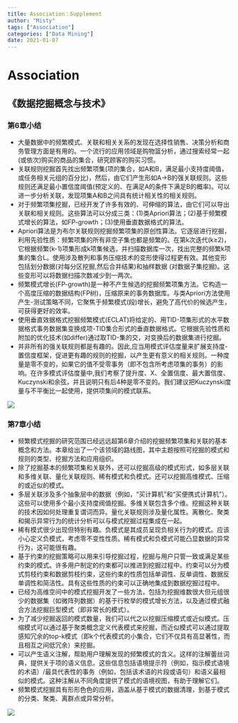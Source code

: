 ```yaml
---
title: Association：Supplement
author: "Misty"
tags: ["Association"]
categories: ["Data Mining"]
date: 2021-01-07
---
```


# Association

## 《数据挖掘概念与技术》

### 第6章小结

* 大量数据中的频繁模式、关联和相关关系的发现在选择性销售、决策分析和商务管理方面是有用的。一个流行的应用领域是购物篮分析，通过搜索经常一起(或依次)购买的商品的集合，研究顾客的购买习惯。
* 关联规则挖掘首先找出频繁项集(项的集合，如A和B，满足最小支持度阈值，或任务相关元组的百分比)，然后，由它们产生形如A→B的强关联规则。这些规则还满足最小置信度阈值(预定义的、在满足A的条件下满足B的概率)。可以进一步分析关联，发现项集A和B之间具有统计相关性的相关规则。
* 对于频繁项集挖掘，已经开发了许多有效的、可伸缩的算法，由它们可以导出关联和相关规则。这些算法可以分成三类：(1)类Apriori算法；(2)基于频繁模式增长的算法，如FP-growth；(3)使用垂直数据格式的算法。
* Apriori算法是为布尔关联规则挖掘频繁项集的原创性算法。它逐层进行挖掘，利用先验性质：频繁项集的所有非空子集也都是频繁的。在第k次迭代(k≥2)，它根据频繁(k-1)项集形成k项集候选，并扫描数据库一次，找出完整的频繁k项集的集合L。使用涉及散列和事务压缩技术的变形使得过程更有效。其他变形包括划分数据(对每分区挖掘,然后合并结果)和抽样数据 (对数据子集挖掘)。这些变形可以将数据扫描次数减少到一两次。
* 频繁模式增长(FP-growth)是一种不产生候选的挖掘频繁项集方法。它构造一个高度压缩的数据结构(FP树)，压缩原来的事务数据库。与类Apriori方法使用产生-测试策略不同，它聚焦于频繁模式(段)增长，避免了高代价的候选产生，可获得更好的效率。
* 使用垂直效据格式挖掘频繁模式(ECLAT)将给定的、用TID-项集形式的水平数据格式事务数据集变换成项-TID集合形式的垂直数据格式。它根据先验性质和附加的优化技术(如differ)通过取TID-集的交，对变换后的数据集进行挖掘。
* 并非所有的强关联规则都是有趣的。因此,应当用模式评估度量来扩展支持度-置信度框架，促进更有趣的规则的挖掘，以产生更有意义的相关规则。一种度量是零不变的，如果它的值不受零事务（即不包含所考虑项集的事务）的影响。在许多模式评估度量中,我们考察了提升度、X、全置信度、最大置信度、 Kuczynski和余弦，并且说明只有后4种是零不变的。我们建议把Kuczynski度量与不平衡比一起使用，提供项集间的模式联系。


![](https://raw.githubusercontent.com/M1styDay/image_hosting/master/hugo_images/20210313231150.png)


### 第7章小结
* 频繁模式挖掘的研究范围已经远远超第6章介绍的挖掘频繁项集和关联的基本概念和方法。本章给出了一个该领域的路线图，其中主题按照可挖掘的模式和规则的类型、挖掘方法和应用组织。
* 除了挖掘基本的频繁项集和关联外，还可以挖掘高级的模式形式，如多层关联和多维关联、量化关联规则、稀有模式和负模式。还可以挖掘高维模式、压缩的或近似的模式。
* 多层关联涉及多个抽象层中的数据（例如，“买计算机”和“买便携式计算机”）。这些可以使用多个最小支持度阀值挖掘。多维关联包含多个维。挖掘这种关联的技术因如何处理重复谓词而异。量化关联规则涉及量化属性。离散化、聚类和揭示异常行为的统计分析可以与模式挖掘过程集成在一起。
* 稀有模式很少出现但特别有趣。负模式是其成员呈现负相关行为的模式。应该小心定义负模式，考虑零不变性性质。稀有模式和负模式可能凸显数据的异常行为，这可能很有趣。
* 基于约束的挖掘策略可以用来引导挖掘过程，挖掘与用户只管一致或满足某些约束的模式。许多用户制定的约束都可以推进到挖掘过程中。约束可以分为模式剪枝约束和数据剪枝约束，这些约束的性质包括单调性、反单调性、数据反单调性和简洁性。具有这些性质的约束可以正确地集成到数据挖掘过程中。
* 已经为高维空间中的模式挖掘开发了一些方法，包括为挖掘维数很大但元组很少的数据集（如微阵列数据）的基于行枚举的模式增长方法，以及通过模式融合方法挖掘巨型模式（即非常长的模式）。
* 为了减少挖掘返回的模式数量，我们可以代之以挖掘压缩模式或近似模式。压缩模式可以通过基于聚类概念定义代表模式来挖掘，而近似模式可以通过提取感知冗余的top-k模式（即k个代表模式的小集合，它们不仅具有高显著性，而且相互之间低冗余）来挖掘。
* 可以产生语义注解，帮助用户理解发现的频繁模式的含义。这样的注解蕾丝词典，提供关于项的语义信息。这些信息包括语境提示符（例如，指示模式语境的术语）/最具代表性的事务（例如，包括该术语的片段或语句）和语义最相似的模式。这种注解从不同角度提供了模式的语境视图，有助于理解它们。
* 频繁模式挖掘具有形形色色的应用，涵盖从基于模式的数据清理，到基于模式的分类、聚类、离群点或异常分析。

![](https://raw.githubusercontent.com/M1styDay/image_hosting/master/hugo_images/20210313231230.png)
